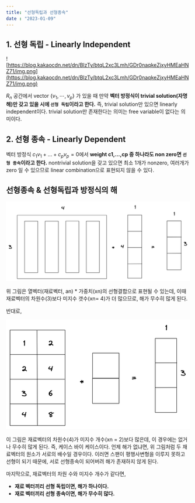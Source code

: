 ```yaml
---
title: "선형독립과 선형종속"
date : "2023-01-09"
---
```


## 1. 선형 독립 - Linearly Independent

![https://blog.kakaocdn.net/dn/BlzTy/btqL2xc3Lmh/GDr0naqkeZjxyHMEaHNZ71/img.png](https://blog.kakaocdn.net/dn/BlzTy/btqL2xc3Lmh/GDr0naqkeZjxyHMEaHNZ71/img.png)

$R_n$ 공간에서 vector $\left \{ v_1, \cdots, v_p \right \}$ 가 있을 때 만약 **벡터 방정식이 trivial solution(자명해)만 갖고 있을 시에 `선형 독립`이라고 한다.** 즉, trivial solution만 있으면 linearly independent이다. trivial solution만 존재한다는 의미는 free variable이 없다는 의미이다.

## **2. 선형 종속 - Linearly Dependent**

벡터 방정식 $c_1v_1+...+c_pv_p=0$에서 **weight c1,...,cp 중 하나라도 non zero면 `선형 종속`이라고 한다.** nontrivial solution을 갖고 있으면 최소 1개가 nonzero, 여러개가 zero 일 수 있으므로 linear combination으로 표현되지 않을 수 있다.

## 선형종속 & 선형독립과 방정식의 해

![LA1](notes/images/LA1.png)

위 그림은 열벡터(재료벡터, an) * 가중치(xn)의 선형결합으로 표현될 수 있는데, 이때 재료벡터의 차원수(3)보다 미지수 갯수(xn= 4)가 더 많으므로, 해가 무수히 많게 된다.

반대로,

![LA2](notes/images/LA2.png)

이 그림은 재료벡터의 차원수(4)가 미지수 개수(xn = 2)보다 많은데, 이 경우에는 없거나 무수히 많게 된다. 즉, 케이스 바이 케이스이다. 언제 해가 없냐면, 위 그림처럼 두 재료벡터의 원소가 서로의 배수일 경우이다. 이러면 스팬이 평행사변형을 이루지 못하고 선형이 되기 때문에, 서로 선형종속이 되어버려 해가 존재하지 않게 된다.

마지막으로, 재료벡터의 차원 수와 미지수 개수가 같다면,

-   **재료 벡터끼리 선형 독립이면, 해가 하나이다.**
-   **재료 벡터끼리 선형 종속이면, 해가 무수히 많다.**